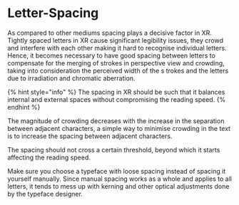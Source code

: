 # Letter-Spacing

As compared to other mediums spacing plays a decisive factor in XR. Tightly spaced letters in XR cause significant legibility issues, they&#x20;crowd and interfere with each other making it hard to recognise&#x20;individual letters. Hence, it becomes necessary to have good spacing between letters to compensate for the merging of strokes in perspective view&#x20;and crowding, taking into consideration the perceived width of thes trokes and the letters due to irradiation and chromatic aberration.

{% hint style="info" %}
The spacingin XR should be such that it balances internal and external spaces&#x20;without compromising the reading speed.
{% endhint %}

The magnitude of crowding decreases with the increase in&#x20;the separation between adjacent characters, a simple way to minimise&#x20;crowding in the text is to increase the spacing between adjacent&#x20;characters.

The spacing should not cross a certain&#x20;threshold, beyond which it starts affecting the reading speed.

Make sure you choose a typeface with loose spacing instead of spacing it yourself manually. Since manual spacing works as a whole and applies to all letters, it tends to mess up with kerning and other optical adjustments done by the typeface designer.
